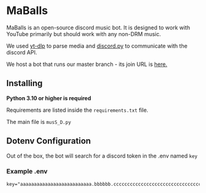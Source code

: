 MaBalls
=======
MaBalls is an open-source discord music bot. It is designed to work with YouTube primarily but should work with any non-DRM music.

We used [yt-dlp](https://github.com/yt-dlp/yt-dlp) to parse media and [discord.py](https://github.com/Rapptz/discord.py) to communicate with the discord API.

We host a bot that runs our master branch - its join URL is [here.](https://discord.com/api/oauth2/authorize?client_id=918667870114828288&permissions=3467840&scope=bot)

Installing
----------
**Python 3.10 or higher is required**

Requirements are listed inside the `requirements.txt` file. 

The main file is `musS_D.py`

Dotenv Configuration
--------------------

Out of the box, the bot will search for a discord token in the .env named `key`

### Example .env
```env
key="aaaaaaaaaaaaaaaaaaaaaaaaaa.bbbbbb.cccccccccccccccccccccccccccccccccccccc"
```
